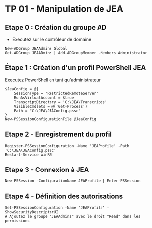 # TP 01 - Manipulation de JEA

## Etape 0 : Création du groupe AD

* Executez sur le contrôleur de domaine

```
New-ADGroup JEAAdmins Global
Get-ADGroup JEAADmins | Add-ADGroupMember -Members Administrator
```

## Étape 1 : Création d'un profil PowerShell JEA

Executez PowerShell en tant qu'administrateur.

```
$JeaConfig = @{
    SessionType = 'RestrictedRemoteServer'
    RunAsVirtualAccount = $true
    TranscriptDirectory = 'C:\JEA\Transcripts'
    VisibleCmdlets = @('Get-Process')
    Path = "C:\JEA\JEAConfig.pssc"
}
New-PSSessionConfigurationFile @JeaConfig 
```

## Etape 2 - Enregistrement du profil
```
Register-PSSessionConfiguration -Name 'JEAProfile' -Path 'C:\JEA\JEAConfig.pssc'
Restart-Service winRM
```


## Etape 3 - Connexion à JEA

```
New-PSSession -ConfigurationName JEAProfile | Enter-PSSession
```


## Etape 4 - Définition des autorisations

```
Set-PSSessionConfiguration -Name 'JEAProfile' -ShowSecurityDescriptorUI
# Ajoutez le groupe "JEAAdmins" avec le droit "Read" dans les permissions
```
